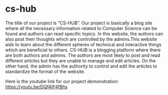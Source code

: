 # cs-hub
The title of our project is “CS-HUB”. Our project is basically a blog site where all the 
necessary information related to Computer Science can be found and authors can read
specific topics. In this website, the authors can also post their thoughts which are
controlled by the admins.This website aids to learn about the different spheres of
technical and interactive things which are beneficial to others.
CS-HUB is a blogging platform where there are both authors and admins. The authors are
most likely to post and read different articles but they are unable to manage and edit
articles. On the other hand, the admin has the authority to control and edit the articles to
standardize the format of the website.

Here is the youtube link for our project demonstration:
https://youtu.be/DQf4jP4fBhs
